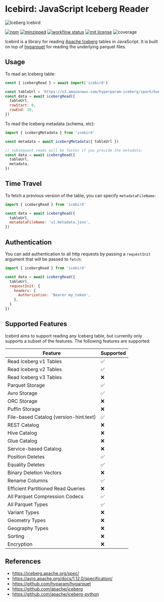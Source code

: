 # Icebird: JavaScript Iceberg Reader

![Iceberg Icebird](icebird.jpg)

[![npm](https://img.shields.io/npm/v/icebird)](https://www.npmjs.com/package/icebird)
[![minzipped](https://img.shields.io/bundlephobia/minzip/icebird)](https://www.npmjs.com/package/icebird)
[![workflow status](https://github.com/hyparam/icebird/actions/workflows/ci.yml/badge.svg)](https://github.com/hyparam/icebird/actions)
[![mit license](https://img.shields.io/badge/License-MIT-orange.svg)](https://opensource.org/licenses/MIT)
![coverage](https://img.shields.io/badge/Coverage-91-darkred)

Icebird is a library for reading [Apache Iceberg](https://iceberg.apache.org/) tables in JavaScript. It is built on top of [hyparquet](https://github.com/hyparam/hyparquet) for reading the underlying parquet files.

## Usage

To read an Iceberg table:

```javascript
const { icebergRead } = await import('icebird')

const tableUrl = 'https://s3.amazonaws.com/hyperparam-iceberg/spark/bunnies'
const data = await icebergRead({
  tableUrl,
  rowStart: 0,
  rowEnd: 10,
})
```

To read the Iceberg metadata (schema, etc):

```javascript
import { icebergMetadata } from 'icebird'

const metadata = await icebergMetadata({ tableUrl })

// subsequent reads will be faster if you provide the metadata:
const data = await icebergRead({
  tableUrl,
  metadata,
})
```

## Time Travel

To fetch a previous version of the table, you can specify `metadataFileName`:

```javascript
import { icebergRead } from 'icebird'

const data = await icebergRead({
  tableUrl,
  metadataFileName: 'v1.metadata.json',
})
```

## Authentication

You can add authentication to all http requests by passing a `requestInit` argument that will be passed to `fetch`:

```javascript
import { icebergRead } from 'icebird'

const data = await icebergRead({
  tableUrl,
  requestInit: {
    headers: {
      Authorization: 'Bearer my_token',
    },
  }
})
```

## Supported Features

Icebird aims to support reading any Iceberg table, but currently only supports a subset of the features. The following features are supported:

| Feature | Supported |
| ------- | --------- |
| Read Iceberg v1 Tables | ✅ |
| Read Iceberg v2 Tables | ✅ |
| Read Iceberg v3 Tables | ❌ |
| Parquet Storage | ✅ |
| Avro Storage | ✅ |
| ORC Storage | ❌ |
| Puffin Storage | ❌ |
| File-based Catalog (version-hint.text) | ✅ |
| REST Catalog | ❌ |
| Hive Catalog | ❌ |
| Glue Catalog | ❌ |
| Service-based Catalog | ❌ |
| Position Deletes | ✅ |
| Equality Deletes | ✅ |
| Binary Deletion Vectors | ❌ |
| Rename Columns | ✅ |
| Efficient Partitioned Read Queries | ❌ |
| All Parquet Compression Codecs | ✅ |
| All Parquet Types | ✅ |
| Variant Types | ❌ |
| Geometry Types | ❌ |
| Geography Types | ❌ |
| Sorting | ❌ |
| Encryption | ❌ |

## References

 - https://iceberg.apache.org/spec/
 - https://avro.apache.org/docs/1.12.0/specification/
 - https://github.com/hyparam/hyparquet
 - https://github.com/apache/iceberg
 - https://github.com/apache/iceberg-python
